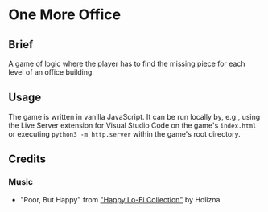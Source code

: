 # One More Office

## Brief

A game of logic where the player has to find the missing piece for each level of an
office building.

## Usage

The game is written in vanilla JavaScript. It can be run locally by, e.g., using the
Live Server extension for Visual Studio Code on the game's `index.html` or executing
`python3 -m http.server` within the game's root directory.

## Credits

### Music

* "Poor, But Happy" from ["Happy Lo-Fi Collection"](https://opengameart.org/content/happy-lo-fi-lofi-collection) by Holizna